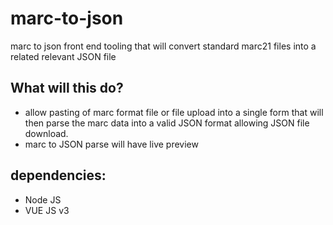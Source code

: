 # marc-to-json
marc to json front end tooling that will convert standard marc21 files into a related relevant JSON file

## What will this do?
* allow pasting of marc format file or file upload into a single form that will then parse the marc data into a valid JSON format allowing JSON file download.
* marc to JSON parse will have live preview

## dependencies:
* Node JS
* VUE JS v3
